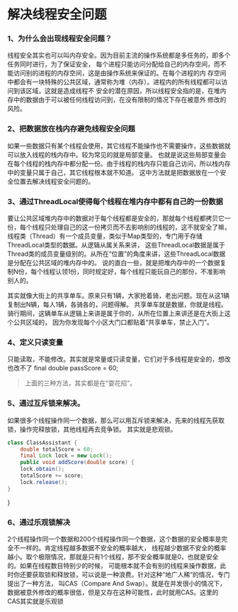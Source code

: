# 解决线程安全问题



### 1、为什么会出现线程安全问题？

​	线程安全其实也可以叫内存安全。因为目前主流的操作系统都是多任务的，即多个任务同时进行，为了保证安全，
每个进程只能访问分配给自己的内存空间，而不能访问别的进程的内存空间，这是由操作系统来保证的。在每个进程的内
存空间中都会有一块特殊的公共区域，通常称为堆（内存）。进程内的所有线程都可以访问到该区域，这就是造成线程不
安全的潜在原因，所以线程安全指的是，在堆内存中的数据由于可以被任何线程访问到，在没有限制的情况下存在被意外
修改的风险。

### 2、把数据放在栈内存避免线程安全问题

如果一些数据只有某个线程会使用，其它线程不能操作也不需要操作，这些数据就可以放入线程的栈内存中。较为常见的就是局部变量。
也就是说这些局部变量会在每个线程的栈内存中都分配一份。由于线程的栈内存只能自己访问，所以栈内存中的变量只属于自己，其它线程根本就不知道。
这中方法就是把数据放在一个安全位置去解决线程安全问题的。

### 3、通过ThreadLocal使得每个线程在堆内存中都有自己的一份数据

要让公共区域堆内存中的数据对于每个线程都是安全的，那就每个线程都拷贝它一份，每个线程只处理自己的这一份拷贝而不去影响别的线程的，这不就安全了嘛，
线程类（Thread）有一个成员变量，类似于Map类型的，专门用于存储ThreadLocal类型的数据。从逻辑从属关系来讲，
这些ThreadLocal数据是属于Thread类的成员变量级别的。从所在“位置”的角度来讲，这些ThreadLocal数据是分配在公共区域的堆内存中的。
说的直白一些，就是把堆内存中的一个数据复制N份，每个线程认领1份，同时规定好，每个线程只能玩自己的那份，不准影响别人的。

其实就像大街上的共享单车。原来只有1辆，大家抢着骑，老出问题。现在从这1辆复制出N辆，每人1辆，各骑各的，问题得解。
共享单车就是数据，你就是线程。骑行期间，这辆单车从逻辑上来讲是属于你的，从所在位置上来讲还是在大街上这个公共区域的，
因为你发现每个小区大门口都贴着“共享单车，禁止入门”。

### 4、定义只读变量

只能读取，不能修改。其实就是常量或只读变量，它们对于多线程是安全的，想改也改不了  final double passScore = 60;

> 上面的三种方法，其实都是在“耍花招”。
>

### 5、通过互斥锁来解决。

如果很多个线程操作同一个数据，那么可以用互斥锁来解决，先来的线程先获取锁，操作完释放锁，其他线程再去竞争锁。
其实就是悲观锁。



```java
class ClassAssistant {
    double totalScore = 60;
    final Lock lock = new Lock();
	public void addScore(double score) {
    lock.obtain();
    totalScore += score;
    lock.release();
}
```
}

### 6、通过乐观锁解决

2个线程操作同一个数据和200个线程操作同一个数据，这个数据的安全概率是完全不一样的。肯定线程越多数据不安全的概率越大，
线程越少数据不安全的概率越小。取个极限情况，那就是只有1个线程，那不安全概率就是0，也就是安全的。如果在线程数目特别少的时候，
可能根本就不会有别的线程来操作数据，此时你还要获取锁和释放锁，可以说是一种浪费。针对这种“地广人稀”的情况，专门提出了一种方法，
叫CAS（Compare And Swap）。就是在并发很小的情况下，数据被意外修改的概率很低，但是又存在这种可能性，此时就用CAS。这里的CAS其实就是乐观锁